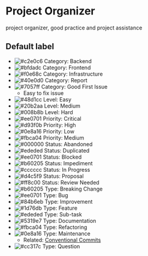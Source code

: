 # Project Organizer

project organizer, good practice and project assistance

## Default label

- ![#c2e0c6](https://placehold.it/15/c2e0c6/000000?text=+) Category: Backend
- ![#bfdadc](https://placehold.it/15/bfdadc/000000?text=+) Category: Frontend
- ![#f0e68c](https://placehold.it/15/f0e68c/000000?text=+) Category: Infrastructure
- ![#40e0d0](https://placehold.it/15/40e0d0/000000?text=+) Category: Report
- ![#7057ff](https://placehold.it/15/7057ff/000000?text=+) Category: Good First Issue
  - Easy to fix issue
- ![#48d1cc](https://placehold.it/15/48d1cc/000000?text=+) Level: Easy
- ![#20b2aa](https://placehold.it/15/20b2aa/000000?text=+) Level: Medium
- ![#008b8b](https://placehold.it/15/008b8b/000000?text=+) Level: Hard
- ![#ee0701](https://placehold.it/15/ee0701/000000?text=+) Priority: Critical
- ![#d93f0b](https://placehold.it/15/d93f0b/000000?text=+) Priority: High
- ![#0e8a16](https://placehold.it/15/0e8a16/000000?text=+) Priority: Low
- ![#fbca04](https://placehold.it/15/fbca04/000000?text=+) Priority: Medium
- ![#000000](https://placehold.it/15/000000/000000?text=+) Status: Abandoned
- ![#ededed](https://placehold.it/15/ededed/000000?text=+) Status: Duplicated
- ![#ee0701](https://placehold.it/15/ee0701/000000?text=+) Status: Blocked
- ![#b60205](https://placehold.it/15/b60205/000000?text=+) Status: Impediment
- ![#cccccc](https://placehold.it/15/cccccc/000000?text=+) Status: In Progress
- ![#d4c5f9](https://placehold.it/15/d4c5f9/000000?text=+) Status: Proposal
- ![#ff8c00](https://placehold.it/15/ff8c00/000000?text=+) Status: Review Needed
- ![#b60205](https://placehold.it/15/b60205/000000?text=+) Type: Breaking Change
- ![#ee0701](https://placehold.it/15/ee0701/000000?text=+) Type: Bug
- ![#84b6eb](https://placehold.it/15/84b6eb/000000?text=+) Type: Improvement
- ![#1d76db](https://placehold.it/15/1d76db/000000?text=+) Type: Feature
- ![#ededed](https://placehold.it/15/ededed/000000?text=+) Type: Sub-task
- ![#5319e7](https://placehold.it/15/5319e7/000000?text=+) Type: Documentation
- ![#fbca04](https://placehold.it/15/fbca04/000000?text=+) Type: Refactoring
- ![#0e8a16](https://placehold.it/15/0e8a16/000000?text=+) Type: Maintenance
  - Related: [Conventional Commits](https://www.conventionalcommits.org/)
- ![#cc317c](https://placehold.it/15/cc317c/000000?text=+) Type: Question

